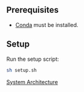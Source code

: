 ## Prerequisites

- [Conda](https://docs.conda.io/projects/conda/en/latest/user-guide/install/index.html) must be installed.

## Setup

Run the setup script:

```sh
sh setup.sh
```

[System Architecture](https://share.note.sx/ah8pbqa0#PHmxIf3Cjm1mJRmBMKWz/n37hJOXdCwuHMdRgPG4kE8)